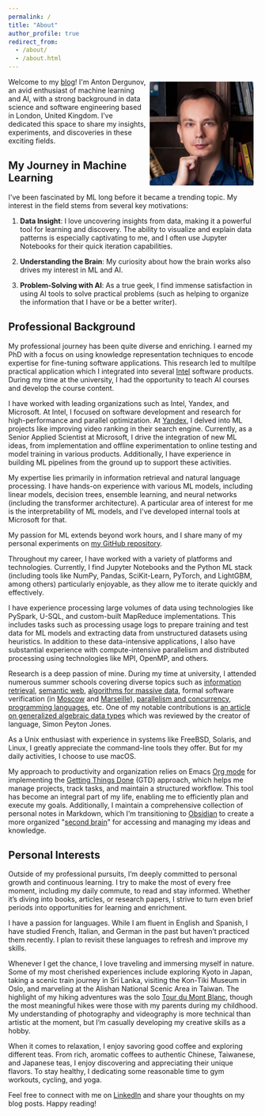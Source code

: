 ```yaml
---
permalink: /
title: "About"
author_profile: true
redirect_from: 
  - /about/
  - /about.html
---
```


<img align="right" src="images/profile.jpg" alt="Photo" style="width: 210px; border-radius: 10px; padding: 8px 8px 8px 8px"/>

Welcome to my [blog](blog)! I'm Anton Dergunov, an avid enthusiast of machine learning and AI, with a strong background in data science and software engineering based in London, United Kingdom. I've dedicated this space to share my insights, experiments, and discoveries in these exciting fields.


## My Journey in Machine Learning

I've been fascinated by ML long before it became a trending topic. My interest in the field stems from several key motivations:

1. **Data Insight**: I love uncovering insights from data, making it a powerful tool for learning and discovery. The ability to visualize and explain data patterns is especially captivating to me, and I often use Jupyter Notebooks for their quick iteration capabilities.

2. **Understanding the Brain**: My curiosity about how the brain works also drives my interest in ML and AI.

3. **Problem-Solving with AI**: As a true geek, I find immense satisfaction in using AI tools to solve practical problems (such as helping to organize the information that I have or be a better writer).


## Professional Background

My professional journey has been quite diverse and enriching. I earned my PhD with a focus on using knowledge representation techniques to encode expertise for fine-tuning software applications. This research led to multilpe practical application which I integrated into several [Intel](https://www.intel.com/) software products. During my time at the university, I had the opportunity to teach AI courses and develop the course content.

I have worked with leading organizations such as Intel, Yandex, and Microsoft. At Intel, I focused on software development and research for high-performance and parallel optimization. At [Yandex](https://yandex.com/company/), I delved into ML projects like improving video ranking in their search engine. Currently, as a Senior Applied Scientist at Microsoft, I drive the integration of new ML ideas, from implementation and offline experimentation to online testing and model training in various products. Additionally, I have experience in building ML pipelines from the ground up to support these activities.

My expertise lies primarily in information retrieval and natural language processing. I have hands-on experience with various ML models, including linear models, decision trees, ensemble learning, and neural networks (including the transformer architecture). A particular area of interest for me is the interpretability of ML models, and I've developed internal tools at Microsoft for that.

My passion for ML extends beyond work hours, and I share many of my personal experiments on [my GitHub repository](https://github.com/anton-dergunov/ml-playground).

Throughout my career, I have worked with a variety of platforms and technologies. Currently, I find Jupyter Notebooks and the Python ML stack (including tools like NumPy, Pandas, SciKit-Learn, PyTorch, and LightGBM, among others) particularly enjoyable, as they allow me to iterate quickly and effectively.

I have experience processing large volumes of data using technologies like PySpark, U-SQL, and custom-built MapReduce implementations. This includes tasks such as processing usage logs to prepare training and test data for ML models and extracting data from unstructured datasets using heuristics. In addition to these data-intensive applications, I also have substantial experience with compute-intensive parallelism and distributed processing using technologies like MPI, OpenMP, and others.

Research is a deep passion of mine. During my time at university, I attended numerous summer schools covering diverse topics such as [information retrieval](http://romip.ru/russir2013/), [semantic web](https://iccl.inf.tu-dresden.de/web/ICCL_Summer_School_2013/en), [algorithms for massive data](http://almada2013.ru/en), formal software verification (in [Moscow](https://web.archive.org/web/20110314093924/http://research.microsoft.com/en-us/um/redmond/events/sssev2011/) and [Marseille](http://movep.lif.univ-mrs.fr/)), [parallelism and concurrency](https://web.archive.org/web/20120505213227/http://research.microsoft.com/en-us/events/rss2012/), [programming languages](http://laser.inf.ethz.ch/2012/), etc. One of my notable contributions is [an article on generalized algebraic data types](http://themonadreader.files.wordpress.com/2013/08/issue221.pdf) which was reviewed by the creator of language, Simon Peyton Jones.

As a Unix enthusiast with experience in systems like FreeBSD, Solaris, and Linux, I greatly appreciate the command-line tools they offer. But for my daily activities, I choose to use macOS.

My approach to productivity and organization relies on Emacs [Org mode](https://orgmode.org/) for implementing the [Getting Things Done](https://gettingthingsdone.com/what-is-gtd/) (GTD) approach, which helps me manage projects, track tasks, and maintain a structured workflow. This tool has become an integral part of my life, enabling me to efficiently plan and execute my goals. Additionally, I maintain a comprehensive collection of personal notes in Markdown, which I’m transitioning to [Obsidian](https://obsidian.md/) to create a more organized "[second brain](https://www.buildingasecondbrain.com/)" for accessing and managing my ideas and knowledge.


## Personal Interests

Outside of my professional pursuits, I’m deeply committed to personal growth and continuous learning.  I try to make the most of every free moment, including my daily commute, to read and stay informed. Whether it’s diving into books, articles, or research papers, I strive to turn even brief periods into opportunities for learning and enrichment.

I have a passion for languages. While I am fluent in English and Spanish, I have studied French, Italian, and German in the past but haven’t practiced them recently. I plan to revisit these languages to refresh and improve my skills.

Whenever I get the chance, I love traveling and immersing myself in nature. Some of my most cherished experiences include exploring Kyoto in Japan, taking a scenic train journey in Sri Lanka, visiting the Kon-Tiki Museum in Oslo, and marveling at the Alishan National Scenic Area in Taiwan. The highlight of my hiking adventures was the solo [Tour du Mont Blanc](https://www.autourdumontblanc.com/en/), though the most meaningful hikes were those with my parents during my childhood. My understanding of photography and videography is more technical than artistic at the moment, but I’m casually developing my creative skills as a hobby.

When it comes to relaxation, I enjoy savoring good coffee and exploring different teas. From rich, aromatic coffees to authentic Chinese, Taiwanese, and Japanese teas, I enjoy discovering and appreciating their unique flavors. To stay healthy, I dedicating some reasonable time to gym workouts, cycling, and yoga.

Feel free to connect with me on [LinkedIn](https://www.linkedin.com/in/anton-dergunov-ba00a110/) and share your thoughts on my blog posts. Happy reading!

